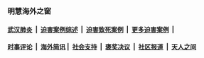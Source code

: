 
### 明慧海外之窗

####  [武汉肺炎](indexes/365.md?t=05180601) &nbsp;|&nbsp;  [迫害案例综述](indexes/328.md?t=05180601) &nbsp;|&nbsp; [迫害致死案例](indexes/277.md?t=05180601)  &nbsp;|&nbsp; [更多迫害案例](indexes/81.md?t=05180601)  &nbsp;|&nbsp; 
####  [时事评论](indexes/19.md?t=05180601) &nbsp;|&nbsp; [海外简讯](indexes/245.md?t=05180601)&nbsp;|&nbsp;  [社会支持](indexes/140.md?t=05180601) &nbsp;|&nbsp; [褒奖决议](indexes/282.md?t=05180601) &nbsp;|&nbsp; [社区报道](indexes/91.md?t=05180601)  &nbsp;|&nbsp; [天人之间](indexes/78.md?t=05180601) 

